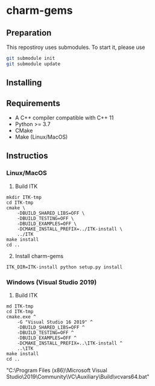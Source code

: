 # charm-gems

## Preparation
This repostiroy uses submodules. To start it, please use

```bash
git submodule init
git submodule update
```

## Installing

## Requirements
* A C++ compiler compatible with C++ 11
* Python >= 3.7
* CMake
* Make (Linux/MacOS)

## Instructios

### Linux/MacOS
1. Build ITK
```
mkdir ITK-tmp
cd ITK-tmp
cmake \
    -DBUILD_SHARED_LIBS=OFF \
    -DBUILD_TESTING=OFF \
    -DBUILD_EXAMPLES=OFF \
    -DCMAKE_INSTALL_PREFIX=../ITK-install \
    ../ITK
make install
cd ..
```

2. Install charm-gems
```
ITK_DIR=ITK-install python setup.py install
```
### Windows (Visual Studio 2019)
1. Build ITK
```
md ITK-tmp
cd ITK-tmp
cmake.exe ^
    -G "Visual Studio 16 2019" ^
    -DBUILD_SHARED_LIBS=OFF ^
    -DBUILD_TESTING=OFF ^
    -DBUILD_EXAMPLES=OFF ^
    -DCMAKE_INSTALL_PREFIX=..\ITK-install ^
    ..\ITK
make install
cd ..
```

"C:\Program Files (x86)\Microsoft Visual Studio\2019\Community\VC\Auxiliary\Build\vcvars64.bat"